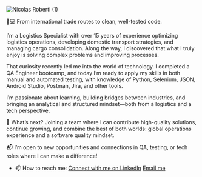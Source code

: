 ![Nicolas Roberti (1)](https://github.com/user-attachments/assets/982e7218-ccf7-40d9-a96b-a9841f544c46)

🚢💻 From international trade routes to clean, well-tested code.

I’m a Logistics Specialist with over 15 years of experience optimizing logistics operations, developing domestic transport strategies, and managing cargo consolidation. Along the way, I discovered that what I truly enjoy is solving complex problems and improving processes.

That curiosity recently led me into the world of technology. I completed a QA Engineer bootcamp, and today I’m ready to apply my skills in both manual and automated testing, with knowledge of Python, Selenium, JSON, Android Studio, Postman, Jira, and other tools.

I’m passionate about learning, building bridges between industries, and bringing an analytical and structured mindset—both from a logistics and a tech perspective.

🧩 What’s next? Joining a team where I can contribute high-quality solutions, continue growing, and combine the best of both worlds: global operations experience and a software quality mindset.

📬 I’m open to new opportunities and connections in QA, testing, or tech roles where I can make a difference!

- 📫 How to reach me:
  [Connect with me on LinkedIn](https://www.linkedin.com/in/nicolas-roberti-seijas)
  [Email me](mailto:nrobertise@gmail.com)
